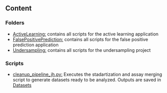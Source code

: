 ## Content
### Folders
- [ActiveLearning:](ActiveLearning) contains all scripts for the active learning application
- [FalsePositivePrediction:](FalsePositivePrediction) contains all scripts for the false positive prediction application
- [Undersampling:](Undersampling) contains all scripts for the undersampling project
 
### Scripts
- [cleanup_pipeline_jh.py:](cleanup_pipeline_jh.py) Executes the stadartization and assay merging script to generate datasets ready to be
analyzed. Outputs are saved in [Datasets](../Datasets)
